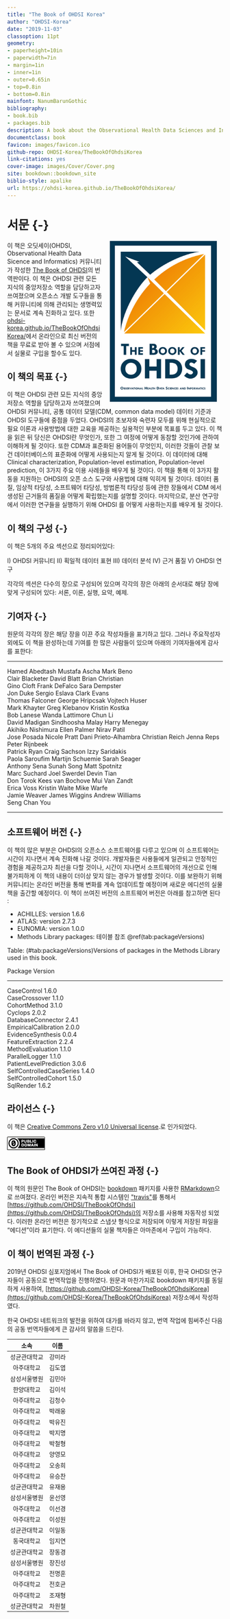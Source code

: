 ```yaml
---
title: "The Book of OHDSI Korea"
author: "OHDSI-Korea"
date: "2019-11-03"
classoption: 11pt
geometry:
- paperheight=10in
- paperwidth=7in
- margin=1in
- inner=1in
- outer=0.65in
- top=0.8in
- bottom=0.8in
mainfont: NanumBarunGothic
bibliography:
- book.bib
- packages.bib
description: A book about the Observational Health Data Sciences and Informatics (OHDSI). It described the OHDSI community, open standards and open source software.
documentclass: book
favicon: images/favicon.ico
github-repo: OHDSI-Korea/TheBookOfOhdsiKorea
link-citations: yes
cover-image: images/Cover/Cover.png
site: bookdown::bookdown_site
biblio-style: apalike
url: https://ohdsi-korea.github.io/TheBookOfOhdsiKorea/
---
```




# 서문 {-}

<img src="images/Cover/Cover.png" width="250" height="375" alt="Cover image" align="right" style="margin: 0 1em 0 1em" /> 이 책은 오딧세이(OHDSI, Observational Health Data Sicence and Informatics) 커뮤니티가 작성한 [The Book of OHDSI](book.ohdsi.org)의 번역판이다. 이 책은 OHDSI 관련 모든 지식의 중앙저장소 역할을 담당하고자 쓰여졌으며 오픈소스 개발 도구들을 통해 커뮤니티에 의해 관리되는 생명력있는 문서로 계속 진화하고 있다. 또한 [ohdsi-korea.github.io/TheBookOfOhdsiKorea/](https://ohdsi-korea.github.io/TheBookOfOhdsiKorea/)에서 온라인으로 최신 버전의 책을 무료로 받아 볼 수 있으며 서점에서 실물로 구입을 할수도 있다.

## 이 책의 목표 {-}

이 책은 OHDSI 관련 모든 지식의 중앙저장소 역할을 담당하고자 쓰여졌으며 OHDSI 커뮤니티, 공통 데이터 모델(CDM, common data model) 데이터 기준과 OHDSI 도구들에 중점을 두었다. OHDSI의 초보자와 숙련자 모두를 위해 현실적으로 필요 이론과 사용방법에 대한 교육을 제공하는 실용적인 부분에 목표를 두고 있다.  이 책을 읽은 뒤 당신은 OHDSI란 무엇인가, 또한 그 여정에 어떻게 동참할 것인가에 관하여 이해하게 될 것이다. 또한 CDM과 표준화된 용어들이 무엇인지, 이러한 것들이 관찰 보건 데이터베이스의 표준화에 어떻게 사용되는지 알게 될 것이다. 이 데이터에 대해 Clinical characterization,  Population-level estimation, Population-level prediction, 이 3가지 주요 이용 사례들을 배우게 될 것이다. 이 책을 통해 이 3가지 활동을 지원하는 OHDSI의 오픈 소스 도구와 사용법에 대해 익히게 될 것이다.  데이터 품질, 임상적 타당성, 소프트웨어 타당성, 방법론적 타당성 등에 관한 장들에서 CDM 에서 생성된 근거들의 품질을 어떻게 확립했는지를 설명할  것이다. 마지막으로, 분산 연구망에서 이러한 연구들을 실행하기 위해 OHDSI 를 어떻게 사용하는지를 배우게 될 것이다.

## 이 책의 구성 {-}

이 책은 5개의 주요 섹션으로 정리되어있다:

I) OHDSI 커뮤니티
II) 획일적 데이터 표현
III) 데이터 분석
IV) 근거 품질
V) OHDSI 연구

각각의 섹션은 다수의 장으로 구성되어 있으며 각각의 장은 아래의 순서대로 해당 장에 맞게 구성되어 있다: 서론, 이론, 실행, 요약, 예제.

## 기여자 {-}

원문의 각각의 장은 해당 장을 이끈 주요 작성자들을 표기하고 있다. 그러나 주요작성자 외에도 이 책을 완성하는데 기여를 한 많은 사람들이 있으며 아래의 기여자들에게 감사를 표한다:


------------------  -----------------  ---------------------
Hamed Abedtash      Mustafa Ascha      Mark Beno            
Clair Blacketer     David Blatt        Brian Christian      
Gino Cloft          Frank DeFalco      Sara Dempster        
Jon Duke            Sergio Eslava      Clark Evans          
Thomas Falconer     George Hripcsak    Vojtech Huser        
Mark Khayter        Greg Klebanov      Kristin Kostka       
Bob Lanese          Wanda Lattimore    Chun Li              
David Madigan       Sindhoosha Malay   Harry Menegay        
Akihiko Nishimura   Ellen Palmer       Nirav Patil          
Jose Posada         Nicole Pratt       Dani Prieto-Alhambra 
Christian Reich     Jenna Reps         Peter Rijnbeek       
Patrick Ryan        Craig Sachson      Izzy Saridakis       
Paola Saroufim      Martijn Schuemie   Sarah Seager         
Anthony Sena        Sunah Song         Matt Spotnitz        
Marc Suchard        Joel Swerdel       Devin Tian           
Don Torok           Kees van Bochove   Mui Van Zandt        
Erica Voss          Kristin Waite      Mike Warfe           
Jamie Weaver        James Wiggins      Andrew Williams      
Seng Chan You                                               
------------------  -----------------  ---------------------

## 소프트웨어 버전 {-}

이 책의 많은 부분은 OHDSI의 오픈소스 소프트웨어를 다루고 있으며 이 소프트웨어는 시간이 지나면서 계속 진화해 나갈 것이다.  개발자들은 사용들에게 일관되고 안정적인 경험을 제공하고자 최선을 다할 것이나, 시간이 지나면서 소프트웨어의 개선으로 인해 불가피하게 이 책의 내용이 더이상 맞지 않는 경우가 발생할 것이다. 이를 보완하기 위해 커뮤니티는 온라인 버전을 통해 변화를 계속 업데이트할 예정이며 새로운 에디션의 실물 책을 출간할 예정이다.
이 책이 쓰여진 버전의 소프트웨어 버전은 아래를 참고하면 된다 :

- ACHILLES: version 1.6.6
- ATLAS: version 2.7.3
- EUNOMIA: version 1.0.0
- Methods Library packages: 테이블 참조 \@ref(tab:packageVersions)


Table: (\#tab:packageVersions)Versions of packages in the Methods Library used in this book.

Package                    Version 
-------------------------  --------
CaseControl                1.6.0   
CaseCrossover              1.1.0   
CohortMethod               3.1.0   
Cyclops                    2.0.2   
DatabaseConnector          2.4.1   
EmpiricalCalibration       2.0.0   
EvidenceSynthesis          0.0.4   
FeatureExtraction          2.2.4   
MethodEvaluation           1.1.0   
ParallelLogger             1.1.0   
PatientLevelPrediction     3.0.6   
SelfControlledCaseSeries   1.4.0   
SelfControlledCohort       1.5.0   
SqlRender                  1.6.2   

## 라이선스 {-}

이 책은 [Creative Commons Zero v1.0 Universal license](http://creativecommons.org/publicdomain/zero/1.0/).로 인가되었다.

![](images/Preface/cc0.png)

## The Book of OHDSI가 쓰여진 과정 {-}

이 책의 원문인 The Book of OHDSI는 [bookdown](https://bookdown.org) 패키지를 사용한 [RMarkdown](https://rmarkdown.rstudio.com)으로 쓰여졌다. 온라인 버전은 지속적 통합 시스템인 ["travis"](http://travis-ci.org/)를 통해서 [https://github.com/OHDSI/TheBookOfOhdsi](https://github.com/OHDSI/TheBookOfOhdsi)의 저장소를 사용해 자동작성 되었다. 이러한 온라인 버전은 정기적으로 스냅샷 형식으로 저장되며 이렇게 저장된 파일을 “에디션”이라 표기한다. 이 에디션들의 실물 책자들은 아마존에서 구입이 가능하다.

## 이 책이 번역된 과정 {-}

2019년 OHDSI 심포지엄에서 The Book of OHDSI가 배포된 이후, 한국 OHDSI 연구자들이 공동으로 번역작업을 진행하였다. 원문과 마찬가지로 bookdown 패키지를 동일하게 사용하여, [https://github.com/OHDSI-Korea/TheBookOfOhdsiKorea](https://github.com/OHDSI-Korea/TheBookOfOhdsiKorea) 저장소에서 작성하였다.

한국 OHDSI 네트워크의 발전을 위하여 대가를 바라지 않고, 번역 작업에 힘써주신 다음의 공동 번역자들에게 큰 감사의 말씀을 드린다.

|     소속     |  이름  |
|:------------:|:------:|
| 성균관대학교 | 강미라 |
| 아주대학교   | 김도엽 |
| 삼성서울병원 | 김민아 |
| 한양대학교   | 김이석 |
| 아주대학교   | 김청수 |
| 아주대학교   | 박래웅 |
| 아주대학교   | 박유진 |
| 아주대학교   | 박지명 |
| 아주대학교   | 박철형 |
| 아주대학교   | 양영모 |
| 아주대학교   | 오송희 |
| 아주대학교   | 유승찬 |
| 성균관대학교 | 유재용 |
| 삼성서울병원 | 윤선영 |
| 아주대학교   | 이선경 |
| 아주대학교   | 이성원 |
| 성균관대학교 | 이일동 |
| 동국대학교   | 임지연 |
| 성균관대학교 | 장동경 |
| 삼성서울병원 | 장진성 |
| 아주대학교   | 전명훈 |
| 아주대학교   | 전호균 |
| 아주대학교   | 조재형 |
| 성균관대학교 | 차원철 |
